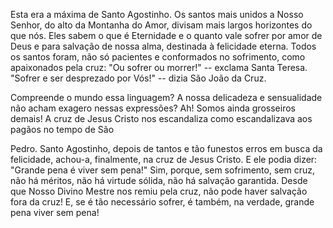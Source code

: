 
Esta era a máxima de Santo Agostinho. Os santos mais unidos a Nosso Senhor, do alto da Montanha do Amor, divisam mais largos horizontes do que nós. Eles sabem o que é Eternidade e o quanto vale sofrer por amor de Deus e para salvação de nossa alma, destinada à felicidade eterna. Todos os santos foram, não só pacientes e conformados no sofrimento, como apaixonados pela cruz: "Ou sofrer ou morrer!" -- exclama Santa Teresa. "Sofrer e ser desprezado por Vós!" -- dizia São João da Cruz.

Compreende o mundo essa linguagem? A nossa delicadeza e sensualidade não acham exagero nessas expressões? Ah! Somos ainda grosseiros demais! A cruz de Jesus Cristo nos escandaliza como escandalizava aos pagãos no tempo de São

Pedro. Santo Agostinho, depois de tantos e tão funestos erros em busca da felicidade, achou-a, finalmente, na cruz de Jesus Cristo. E ele podia dizer: "Grande pena é viver sem pena!" Sim, porque, sem sofrimento, sem cruz, não há méritos, não há virtude sólida, não há salvação garantida. Desde que Nosso Divino Mestre nos remiu pela cruz, não pode haver salvação fora da cruz! E, se é tão necessário sofrer, é também, na verdade, grande pena viver sem pena!

